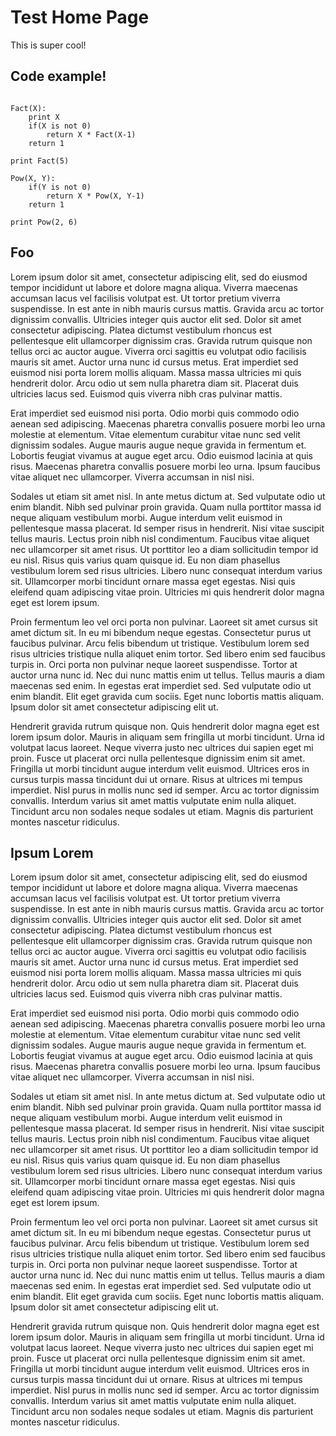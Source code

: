 # Test Home Page
This is super cool!

## Code example!

```pebl

Fact(X):
    print X
    if(X is not 0)
        return X * Fact(X-1)
    return 1

print Fact(5)

Pow(X, Y):
    if(Y is not 0)
        return X * Pow(X, Y-1)
    return 1

print Pow(2, 6)
```
## Foo
Lorem ipsum dolor sit amet, consectetur adipiscing elit, sed do eiusmod tempor incididunt ut labore et dolore magna aliqua. Viverra maecenas accumsan lacus vel facilisis volutpat est. Ut tortor pretium viverra suspendisse. In est ante in nibh mauris cursus mattis. Gravida arcu ac tortor dignissim convallis. Ultricies integer quis auctor elit sed. Dolor sit amet consectetur adipiscing. Platea dictumst vestibulum rhoncus est pellentesque elit ullamcorper dignissim cras. Gravida rutrum quisque non tellus orci ac auctor augue. Viverra orci sagittis eu volutpat odio facilisis mauris sit amet. Auctor urna nunc id cursus metus. Erat imperdiet sed euismod nisi porta lorem mollis aliquam. Massa massa ultricies mi quis hendrerit dolor. Arcu odio ut sem nulla pharetra diam sit. Placerat duis ultricies lacus sed. Euismod quis viverra nibh cras pulvinar mattis.

Erat imperdiet sed euismod nisi porta. Odio morbi quis commodo odio aenean sed adipiscing. Maecenas pharetra convallis posuere morbi leo urna molestie at elementum. Vitae elementum curabitur vitae nunc sed velit dignissim sodales. Augue mauris augue neque gravida in fermentum et. Lobortis feugiat vivamus at augue eget arcu. Odio euismod lacinia at quis risus. Maecenas pharetra convallis posuere morbi leo urna. Ipsum faucibus vitae aliquet nec ullamcorper. Viverra accumsan in nisl nisi.

Sodales ut etiam sit amet nisl. In ante metus dictum at. Sed vulputate odio ut enim blandit. Nibh sed pulvinar proin gravida. Quam nulla porttitor massa id neque aliquam vestibulum morbi. Augue interdum velit euismod in pellentesque massa placerat. Id semper risus in hendrerit. Nisi vitae suscipit tellus mauris. Lectus proin nibh nisl condimentum. Faucibus vitae aliquet nec ullamcorper sit amet risus. Ut porttitor leo a diam sollicitudin tempor id eu nisl. Risus quis varius quam quisque id. Eu non diam phasellus vestibulum lorem sed risus ultricies. Libero nunc consequat interdum varius sit. Ullamcorper morbi tincidunt ornare massa eget egestas. Nisi quis eleifend quam adipiscing vitae proin. Ultricies mi quis hendrerit dolor magna eget est lorem ipsum.

Proin fermentum leo vel orci porta non pulvinar. Laoreet sit amet cursus sit amet dictum sit. In eu mi bibendum neque egestas. Consectetur purus ut faucibus pulvinar. Arcu felis bibendum ut tristique. Vestibulum lorem sed risus ultricies tristique nulla aliquet enim tortor. Sed libero enim sed faucibus turpis in. Orci porta non pulvinar neque laoreet suspendisse. Tortor at auctor urna nunc id. Nec dui nunc mattis enim ut tellus. Tellus mauris a diam maecenas sed enim. In egestas erat imperdiet sed. Sed vulputate odio ut enim blandit. Elit eget gravida cum sociis. Eget nunc lobortis mattis aliquam. Ipsum dolor sit amet consectetur adipiscing elit ut.

Hendrerit gravida rutrum quisque non. Quis hendrerit dolor magna eget est lorem ipsum dolor. Mauris in aliquam sem fringilla ut morbi tincidunt. Urna id volutpat lacus laoreet. Neque viverra justo nec ultrices dui sapien eget mi proin. Fusce ut placerat orci nulla pellentesque dignissim enim sit amet. Fringilla ut morbi tincidunt augue interdum velit euismod. Ultrices eros in cursus turpis massa tincidunt dui ut ornare. Risus at ultrices mi tempus imperdiet. Nisl purus in mollis nunc sed id semper. Arcu ac tortor dignissim convallis. Interdum varius sit amet mattis vulputate enim nulla aliquet. Tincidunt arcu non sodales neque sodales ut etiam. Magnis dis parturient montes nascetur ridiculus.


## Ipsum Lorem
Lorem ipsum dolor sit amet, consectetur adipiscing elit, sed do eiusmod tempor incididunt ut labore et dolore magna aliqua. Viverra maecenas accumsan lacus vel facilisis volutpat est. Ut tortor pretium viverra suspendisse. In est ante in nibh mauris cursus mattis. Gravida arcu ac tortor dignissim convallis. Ultricies integer quis auctor elit sed. Dolor sit amet consectetur adipiscing. Platea dictumst vestibulum rhoncus est pellentesque elit ullamcorper dignissim cras. Gravida rutrum quisque non tellus orci ac auctor augue. Viverra orci sagittis eu volutpat odio facilisis mauris sit amet. Auctor urna nunc id cursus metus. Erat imperdiet sed euismod nisi porta lorem mollis aliquam. Massa massa ultricies mi quis hendrerit dolor. Arcu odio ut sem nulla pharetra diam sit. Placerat duis ultricies lacus sed. Euismod quis viverra nibh cras pulvinar mattis.

Erat imperdiet sed euismod nisi porta. Odio morbi quis commodo odio aenean sed adipiscing. Maecenas pharetra convallis posuere morbi leo urna molestie at elementum. Vitae elementum curabitur vitae nunc sed velit dignissim sodales. Augue mauris augue neque gravida in fermentum et. Lobortis feugiat vivamus at augue eget arcu. Odio euismod lacinia at quis risus. Maecenas pharetra convallis posuere morbi leo urna. Ipsum faucibus vitae aliquet nec ullamcorper. Viverra accumsan in nisl nisi.

Sodales ut etiam sit amet nisl. In ante metus dictum at. Sed vulputate odio ut enim blandit. Nibh sed pulvinar proin gravida. Quam nulla porttitor massa id neque aliquam vestibulum morbi. Augue interdum velit euismod in pellentesque massa placerat. Id semper risus in hendrerit. Nisi vitae suscipit tellus mauris. Lectus proin nibh nisl condimentum. Faucibus vitae aliquet nec ullamcorper sit amet risus. Ut porttitor leo a diam sollicitudin tempor id eu nisl. Risus quis varius quam quisque id. Eu non diam phasellus vestibulum lorem sed risus ultricies. Libero nunc consequat interdum varius sit. Ullamcorper morbi tincidunt ornare massa eget egestas. Nisi quis eleifend quam adipiscing vitae proin. Ultricies mi quis hendrerit dolor magna eget est lorem ipsum.

Proin fermentum leo vel orci porta non pulvinar. Laoreet sit amet cursus sit amet dictum sit. In eu mi bibendum neque egestas. Consectetur purus ut faucibus pulvinar. Arcu felis bibendum ut tristique. Vestibulum lorem sed risus ultricies tristique nulla aliquet enim tortor. Sed libero enim sed faucibus turpis in. Orci porta non pulvinar neque laoreet suspendisse. Tortor at auctor urna nunc id. Nec dui nunc mattis enim ut tellus. Tellus mauris a diam maecenas sed enim. In egestas erat imperdiet sed. Sed vulputate odio ut enim blandit. Elit eget gravida cum sociis. Eget nunc lobortis mattis aliquam. Ipsum dolor sit amet consectetur adipiscing elit ut.

Hendrerit gravida rutrum quisque non. Quis hendrerit dolor magna eget est lorem ipsum dolor. Mauris in aliquam sem fringilla ut morbi tincidunt. Urna id volutpat lacus laoreet. Neque viverra justo nec ultrices dui sapien eget mi proin. Fusce ut placerat orci nulla pellentesque dignissim enim sit amet. Fringilla ut morbi tincidunt augue interdum velit euismod. Ultrices eros in cursus turpis massa tincidunt dui ut ornare. Risus at ultrices mi tempus imperdiet. Nisl purus in mollis nunc sed id semper. Arcu ac tortor dignissim convallis. Interdum varius sit amet mattis vulputate enim nulla aliquet. Tincidunt arcu non sodales neque sodales ut etiam. Magnis dis parturient montes nascetur ridiculus.